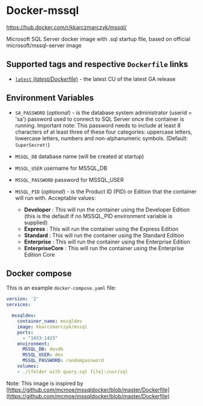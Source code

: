 # Docker-mssql
https://hub.docker.com/r/kkarczmarczyk/mssql/

Microsoft SQL Server docker image with .sql startup file, based on official microsoft/mssql-server image

## Supported tags and respective `Dockerfile` links

- [`latest` (*latest/Dockerfile*)](https://github.com/kkarczmarczyk/docker-mssql/blob/master/latest/Dockerfile) - the latest CU of the latest GA release

## Environment Variables


* `SA_PASSWORD` (*optional*) - is the database system administrator (userid = 'sa') password used to connect to SQL Server once the container is running. Important note: This password needs to include at least 8 characters of at least three of these four categories: uppercase letters, lowercase letters, numbers and non-alphanumeric symbols. (Default: `SuperSecret!`)

* `MSSQL_DB` database name (will be created at startup)
* `MSSQL_USER` username for MSSQL_DB
* `MSSQL_PASSWORD` password for MSSQL_USER

* `MSSQL_PID` (*optional*) - is the Product ID (PID) or Edition that the container will run with. Acceptable values:

    - **Developer** : This will run the container using the Developer Edition (this is the default if no MSSQL_PID environment variable is supplied)
    - **Express** : This will run the container using the Express Edition
    - **Standard** : This will run the container using the Standard Edition
    - **Enterprise** : This will run the container using the Enterprise Edition
    - **EnterpriseCore** : This will run the container using the Enterprise Edition Core
    
## Docker compose

This is an example `docker-compose.yaml` file:

```yaml
version: '2'
services:

  mssqldev:
    container_name: mssqldev
    image: kkarczmarczyk/mssql
    ports:
      - "1433:1433"
    environment:
      MSSQL_DB: devdb
      MSSQL_USER: dev
      MSSQL_PASSWORD: randompassword
    volumes:
    - ./{folder with query.sql file}:/usr/sql
```


Note: This image is inspired by [https://github.com/mcmoe/mssqldocker/blob/master/Dockerfile](https://github.com/mcmoe/mssqldocker/blob/master/Dockerfile)